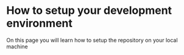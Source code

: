 # How to setup your development environment

On this page you will learn how to setup the repository on your local machine

